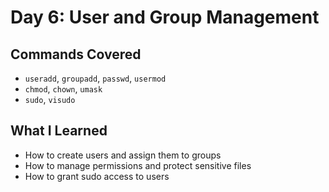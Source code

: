 # Day 6: User and Group Management

## Commands Covered
- `useradd`, `groupadd`, `passwd`, `usermod`
- `chmod`, `chown`, `umask`
- `sudo`, `visudo`

## What I Learned
- How to create users and assign them to groups
- How to manage permissions and protect sensitive files
- How to grant sudo access to users
